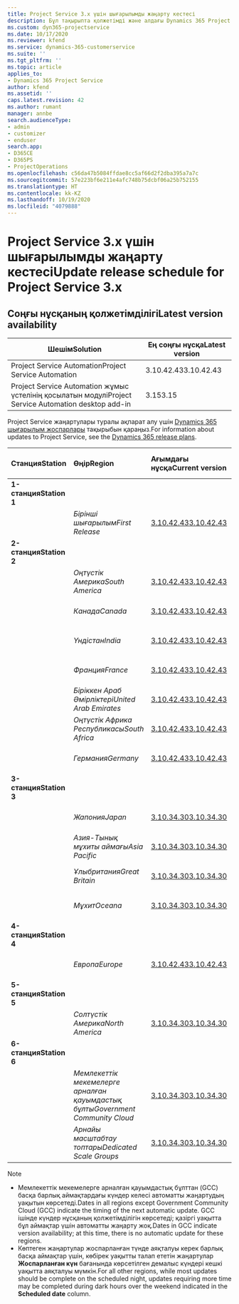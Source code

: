 ```yaml
---
title: Project Service 3.x үшін шығарылымды жаңарту кестесі
description: Бұл тақырыпта қолжетімді және алдағы Dynamics 365 Project Service Automation шығарылымдары туралы ақпарат берілген.
ms.custom: dyn365-projectservice
ms.date: 10/17/2020
ms.reviewer: kfend
ms.service: dynamics-365-customerservice
ms.suite: ''
ms.tgt_pltfrm: ''
ms.topic: article
applies_to:
- Dynamics 365 Project Service
author: kfend
ms.assetid: ''
caps.latest.revision: 42
ms.author: rumant
manager: annbe
search.audienceType:
- admin
- customizer
- enduser
search.app:
- D365CE
- D365PS
- ProjectOperations
ms.openlocfilehash: c56da47b5084ffdae8cc5af66d2f2dba395a7a7c
ms.sourcegitcommit: 57e223bf6e211e4afc748b75dcbf06a25b752155
ms.translationtype: HT
ms.contentlocale: kk-KZ
ms.lasthandoff: 10/19/2020
ms.locfileid: "4079888"
---
```

# <a name="update-release-schedule-for-project-service-3x"></a><span data-ttu-id="02206-103">Project Service 3.x үшін шығарылымды жаңарту кестесі</span><span class="sxs-lookup"><span data-stu-id="02206-103">Update release schedule for Project Service 3.x</span></span>

## <a name="latest-version-availability"></a><span data-ttu-id="02206-104">Соңғы нұсқаның қолжетімділігі</span><span class="sxs-lookup"><span data-stu-id="02206-104">Latest version availability</span></span>

| <span data-ttu-id="02206-105">Шешім</span><span class="sxs-lookup"><span data-stu-id="02206-105">Solution</span></span>  | <span data-ttu-id="02206-106">Ең соңғы нұсқа</span><span class="sxs-lookup"><span data-stu-id="02206-106">Latest version</span></span> |
|-------|----|
| <span data-ttu-id="02206-107">Project Service Automation</span><span class="sxs-lookup"><span data-stu-id="02206-107">Project Service Automation</span></span>    |  <span data-ttu-id="02206-108">3.10.42.43</span><span class="sxs-lookup"><span data-stu-id="02206-108">3.10.42.43</span></span>  |
| <span data-ttu-id="02206-109">Project Service Automation жұмыс үстелінің қосылатын модулі</span><span class="sxs-lookup"><span data-stu-id="02206-109">Project Service Automation desktop add-in</span></span>                | <span data-ttu-id="02206-110">3.15</span><span class="sxs-lookup"><span data-stu-id="02206-110">3.15</span></span>          |

<span data-ttu-id="02206-111">Project Service жаңартулары туралы ақпарат алу үшін [Dynamics 365 шығарылым жоспарлары](https://docs.microsoft.com/dynamics365/release-plans/) тақырыбын қараңыз.</span><span class="sxs-lookup"><span data-stu-id="02206-111">For information about updates to Project Service, see the [Dynamics 365 release plans](https://docs.microsoft.com/dynamics365/release-plans/).</span></span> 

| <span data-ttu-id="02206-112">Станция</span><span class="sxs-lookup"><span data-stu-id="02206-112">Station</span></span>  | <span data-ttu-id="02206-113">Өңір</span><span class="sxs-lookup"><span data-stu-id="02206-113">Region</span></span> | <span data-ttu-id="02206-114">Ағымдағы нұсқа</span><span class="sxs-lookup"><span data-stu-id="02206-114">Current version</span></span> | <span data-ttu-id="02206-115">Келесі нұсқа</span><span class="sxs-lookup"><span data-stu-id="02206-115">Next version</span></span> |  <span data-ttu-id="02206-116">Жоспарланған күн</span><span class="sxs-lookup"><span data-stu-id="02206-116">Scheduled date</span></span>
| :---   | :---   | :---   | :---   |:---   |         
|<span data-ttu-id="02206-117"><strong>1-станция</strong></span><span class="sxs-lookup"><span data-stu-id="02206-117"><strong>Station 1</strong></span></span> | |  |  | |
| | <span data-ttu-id="02206-118"><i>Бірінші шығарылым</i></span><span class="sxs-lookup"><span data-stu-id="02206-118"><i>First Release</i></span></span> | [<span data-ttu-id="02206-119">3.10.42.43</span><span class="sxs-lookup"><span data-stu-id="02206-119">3.10.42.43</span></span>](whats-new-ur-24.md) | <span data-ttu-id="02206-120">TBD</span><span class="sxs-lookup"><span data-stu-id="02206-120">TBD</span></span> | <span data-ttu-id="02206-121">2020 жыл 23 қазан</span><span class="sxs-lookup"><span data-stu-id="02206-121">October 23, 2020</span></span>
|<span data-ttu-id="02206-122"><strong>2-станция</strong></span><span class="sxs-lookup"><span data-stu-id="02206-122"><strong>Station 2</strong></span></span> | |  |  | |
| | <span data-ttu-id="02206-123"><i>Оңтүстік Америка</i></span><span class="sxs-lookup"><span data-stu-id="02206-123"><i>South America</i></span></span> | [<span data-ttu-id="02206-124">3.10.42.43</span><span class="sxs-lookup"><span data-stu-id="02206-124">3.10.42.43</span></span>](whats-new-ur-24.md) | <span data-ttu-id="02206-125">TBD</span><span class="sxs-lookup"><span data-stu-id="02206-125">TBD</span></span> | <span data-ttu-id="02206-126">2020 жыл 30 қазан</span><span class="sxs-lookup"><span data-stu-id="02206-126">October 30, 2020</span></span>
| | <span data-ttu-id="02206-127"><i>Канада</i></span><span class="sxs-lookup"><span data-stu-id="02206-127"><i>Canada</i></span></span> | [<span data-ttu-id="02206-128">3.10.42.43</span><span class="sxs-lookup"><span data-stu-id="02206-128">3.10.42.43</span></span>](whats-new-ur-24.md) | <span data-ttu-id="02206-129">TBD</span><span class="sxs-lookup"><span data-stu-id="02206-129">TBD</span></span> | <span data-ttu-id="02206-130">2020 жыл 30 қазан</span><span class="sxs-lookup"><span data-stu-id="02206-130">October 30, 2020</span></span> 
| | <span data-ttu-id="02206-131"><i>Үндістан</i></span><span class="sxs-lookup"><span data-stu-id="02206-131"><i>India</i></span></span> | [<span data-ttu-id="02206-132">3.10.42.43</span><span class="sxs-lookup"><span data-stu-id="02206-132">3.10.42.43</span></span>](whats-new-ur-24.md) | <span data-ttu-id="02206-133">TBD</span><span class="sxs-lookup"><span data-stu-id="02206-133">TBD</span></span> | <span data-ttu-id="02206-134">2020 жыл 30 қазан</span><span class="sxs-lookup"><span data-stu-id="02206-134">October 30, 2020</span></span>
| | <span data-ttu-id="02206-135"><i>Франция</i></span><span class="sxs-lookup"><span data-stu-id="02206-135"><i>France</i></span></span> | [<span data-ttu-id="02206-136">3.10.42.43</span><span class="sxs-lookup"><span data-stu-id="02206-136">3.10.42.43</span></span>](whats-new-ur-24.md) | <span data-ttu-id="02206-137">TBD</span><span class="sxs-lookup"><span data-stu-id="02206-137">TBD</span></span> | <span data-ttu-id="02206-138">2020 жыл 30 қазан</span><span class="sxs-lookup"><span data-stu-id="02206-138">October 30, 2020</span></span>
| | <span data-ttu-id="02206-139"><i>Біріккен Араб Әмірліктері</i></span><span class="sxs-lookup"><span data-stu-id="02206-139"><i>United Arab Emirates</i></span></span> | [<span data-ttu-id="02206-140">3.10.42.43</span><span class="sxs-lookup"><span data-stu-id="02206-140">3.10.42.43</span></span>](whats-new-ur-24.md) | <span data-ttu-id="02206-141">TBD</span><span class="sxs-lookup"><span data-stu-id="02206-141">TBD</span></span> | <span data-ttu-id="02206-142">2020 жыл 30 қазан</span><span class="sxs-lookup"><span data-stu-id="02206-142">October 30, 2020</span></span>
| | <span data-ttu-id="02206-143"><i>Оңтүстік Африка Республикасы</i></span><span class="sxs-lookup"><span data-stu-id="02206-143"><i>South Africa</i></span></span> | [<span data-ttu-id="02206-144">3.10.42.43</span><span class="sxs-lookup"><span data-stu-id="02206-144">3.10.42.43</span></span>](whats-new-ur-24.md) | <span data-ttu-id="02206-145">TBD</span><span class="sxs-lookup"><span data-stu-id="02206-145">TBD</span></span> | <span data-ttu-id="02206-146">2020 жыл 30 қазан</span><span class="sxs-lookup"><span data-stu-id="02206-146">October 30, 2020</span></span>
| | <span data-ttu-id="02206-147"><i>Германия</i></span><span class="sxs-lookup"><span data-stu-id="02206-147"><i>Germany</i></span></span> | [<span data-ttu-id="02206-148">3.10.42.43</span><span class="sxs-lookup"><span data-stu-id="02206-148">3.10.42.43</span></span>](whats-new-ur-24.md) | <span data-ttu-id="02206-149">TBD</span><span class="sxs-lookup"><span data-stu-id="02206-149">TBD</span></span> | <span data-ttu-id="02206-150">2020 жыл 30 қазан</span><span class="sxs-lookup"><span data-stu-id="02206-150">October 30, 2020</span></span>
|<span data-ttu-id="02206-151"><strong>3-станция</strong></span><span class="sxs-lookup"><span data-stu-id="02206-151"><strong>Station 3</strong></span></span> | |  |  | |
| | <span data-ttu-id="02206-152"><i>Жапония</i></span><span class="sxs-lookup"><span data-stu-id="02206-152"><i>Japan</i></span></span> |[<span data-ttu-id="02206-153">3.10.34.30</span><span class="sxs-lookup"><span data-stu-id="02206-153">3.10.34.30</span></span>](whats-new-ur-23.md) | [<span data-ttu-id="02206-154">3.10.42.43</span><span class="sxs-lookup"><span data-stu-id="02206-154">3.10.42.43</span></span>](whats-new-ur-24.md) | <span data-ttu-id="02206-155">2020 жыл 9 қазан</span><span class="sxs-lookup"><span data-stu-id="02206-155">October 9, 2020</span></span> 
| | <span data-ttu-id="02206-156"><i>Азия-Тынық мұхиты аймағы</i></span><span class="sxs-lookup"><span data-stu-id="02206-156"><i>Asia Pacific</i></span></span> |[<span data-ttu-id="02206-157">3.10.34.30</span><span class="sxs-lookup"><span data-stu-id="02206-157">3.10.34.30</span></span>](whats-new-ur-23.md) | [<span data-ttu-id="02206-158">3.10.42.43</span><span class="sxs-lookup"><span data-stu-id="02206-158">3.10.42.43</span></span>](whats-new-ur-24.md) | <span data-ttu-id="02206-159">2020 жыл 9 қазан</span><span class="sxs-lookup"><span data-stu-id="02206-159">October 9, 2020</span></span>
| | <span data-ttu-id="02206-160"><i>Ұлыбритания</i></span><span class="sxs-lookup"><span data-stu-id="02206-160"><i>Great Britain</i></span></span> |[<span data-ttu-id="02206-161">3.10.34.30</span><span class="sxs-lookup"><span data-stu-id="02206-161">3.10.34.30</span></span>](whats-new-ur-23.md) | [<span data-ttu-id="02206-162">3.10.42.43</span><span class="sxs-lookup"><span data-stu-id="02206-162">3.10.42.43</span></span>](whats-new-ur-24.md) | <span data-ttu-id="02206-163">2020 жыл 9 қазан</span><span class="sxs-lookup"><span data-stu-id="02206-163">October 9, 2020</span></span>
| | <span data-ttu-id="02206-164"><i>Мұхит</i></span><span class="sxs-lookup"><span data-stu-id="02206-164"><i>Oceana</i></span></span> |[<span data-ttu-id="02206-165">3.10.34.30</span><span class="sxs-lookup"><span data-stu-id="02206-165">3.10.34.30</span></span>](whats-new-ur-23.md) | [<span data-ttu-id="02206-166">3.10.42.43</span><span class="sxs-lookup"><span data-stu-id="02206-166">3.10.42.43</span></span>](whats-new-ur-24.md) | <span data-ttu-id="02206-167">2020 жыл 9 қазан</span><span class="sxs-lookup"><span data-stu-id="02206-167">October 9, 2020</span></span>
|<span data-ttu-id="02206-168"><strong>4-станция</strong></span><span class="sxs-lookup"><span data-stu-id="02206-168"><strong>Station 4</strong></span></span> | |  |  | |
| | <span data-ttu-id="02206-169"><i>Европа</i></span><span class="sxs-lookup"><span data-stu-id="02206-169"><i>Europe</i></span></span> |[<span data-ttu-id="02206-170">3.10.42.43</span><span class="sxs-lookup"><span data-stu-id="02206-170">3.10.42.43</span></span>](whats-new-ur-24.md) | <span data-ttu-id="02206-171">TBD</span><span class="sxs-lookup"><span data-stu-id="02206-171">TBD</span></span> | <span data-ttu-id="02206-172">13-қараша, 2020</span><span class="sxs-lookup"><span data-stu-id="02206-172">November 13, 2020</span></span>
|<span data-ttu-id="02206-173"><strong>5-станция</strong></span><span class="sxs-lookup"><span data-stu-id="02206-173"><strong>Station 5</strong></span></span> | |  |  | |
| | <span data-ttu-id="02206-174"><i>Солтүстік Америка</i></span><span class="sxs-lookup"><span data-stu-id="02206-174"><i>North America</i></span></span> |[<span data-ttu-id="02206-175">3.10.34.30</span><span class="sxs-lookup"><span data-stu-id="02206-175">3.10.34.30</span></span>](whats-new-ur-23.md) | [<span data-ttu-id="02206-176">3.10.42.43</span><span class="sxs-lookup"><span data-stu-id="02206-176">3.10.42.43</span></span>](whats-new-ur-24.md) | <span data-ttu-id="02206-177">2020 жыл 23 қазан</span><span class="sxs-lookup"><span data-stu-id="02206-177">October 23, 2020</span></span>
|<span data-ttu-id="02206-178"><strong>6-станция</strong></span><span class="sxs-lookup"><span data-stu-id="02206-178"><strong>Station 6</strong></span></span> | |  |  | |
| | <span data-ttu-id="02206-179"><i>Мемлекеттік мекемелерге арналған қауымдастық бұлты</i></span><span class="sxs-lookup"><span data-stu-id="02206-179"><i>Government Community Cloud</i></span></span> |[<span data-ttu-id="02206-180">3.10.34.30</span><span class="sxs-lookup"><span data-stu-id="02206-180">3.10.34.30</span></span>](whats-new-ur-23.md) | [<span data-ttu-id="02206-181">3.10.42.43</span><span class="sxs-lookup"><span data-stu-id="02206-181">3.10.42.43</span></span>](whats-new-ur-24.md) | <span data-ttu-id="02206-182">2020 жыл 30 қазан</span><span class="sxs-lookup"><span data-stu-id="02206-182">October 30, 2020</span></span>
| | <span data-ttu-id="02206-183"><i>Арнайы масштабтау топтары</i></span><span class="sxs-lookup"><span data-stu-id="02206-183"><i>Dedicated Scale Groups</i></span></span> |[<span data-ttu-id="02206-184">3.10.34.30</span><span class="sxs-lookup"><span data-stu-id="02206-184">3.10.34.30</span></span>](whats-new-ur-23.md) | [<span data-ttu-id="02206-185">3.10.42.43</span><span class="sxs-lookup"><span data-stu-id="02206-185">3.10.42.43</span></span>](whats-new-ur-24.md) | <span data-ttu-id="02206-186">2020 жыл 30 қазан</span><span class="sxs-lookup"><span data-stu-id="02206-186">October 30, 2020</span></span>

>[!Note]
> - <span data-ttu-id="02206-187">Мемлекеттік мекемелерге арналған қауымдастық бұлттан (GCC) басқа барлық аймақтардағы күндер келесі автоматты жаңартудың уақытын көрсетеді.</span><span class="sxs-lookup"><span data-stu-id="02206-187">Dates in all regions except Government Community Cloud (GCC) indicate the timing of the next automatic update.</span></span> <span data-ttu-id="02206-188">GCC ішінде күндер нұсқаның қолжетімділігін көрсетеді; қазіргі уақытта бұл аймақтар үшін автоматты жаңарту жоқ.</span><span class="sxs-lookup"><span data-stu-id="02206-188">Dates in GCC indicate version availability; at this time, there is no automatic update for these regions.</span></span>
> - <span data-ttu-id="02206-189">Көптеген жаңартулар жоспарланған түнде аяқталуы керек барлық басқа аймақтар үшін, көбірек уақытты талап ететін жаңартулар **Жоспарланған күн** бағанында көрсетілген демалыс күндері кешкі уақытта аяқталуы мүмкін.</span><span class="sxs-lookup"><span data-stu-id="02206-189">For all other regions, while most updates should be complete on the scheduled night, updates requiring more time may be completed during dark hours over the weekend indicated in the **Scheduled date** column.</span></span>

